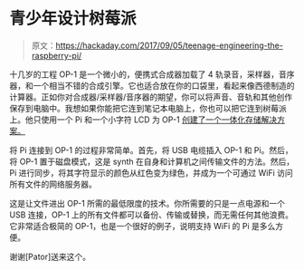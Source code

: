 # 青少年设计树莓派

> 原文：<https://hackaday.com/2017/09/05/teenage-engineering-the-raspberry-pi/>

十几岁的工程 OP-1 是一个微小的，便携式合成器加载了 4 轨录音，采样器，音序器，和一个相当不错的合成引擎。它也适合放在你的口袋里，看起来像西德制造的计算器。正如你对合成器/采样器/音序器的期望，你可以将声音、音轨和其他创作保存到电脑中。我想如果你能把它连到笔记本电脑上，你也可以把它连到树莓派上。他只使用一个 Pi 和一个小字符 LCD 为 OP-1 [创建了一个一体化存储解决方案。](https://www.operator-1.com/index.php?p=/discussion/3645/created-an-on-the-go-way-to-sync-my-op-1-with-a-raspberry-pi-using-a-lcd-screen-for-input-output)

将 Pi 连接到 OP-1 的过程非常简单。首先，将 USB 电缆插入 OP-1 和 Pi。然后，将 OP-1 置于磁盘模式，这是 synth 在自身和计算机之间传输文件的方法。然后，Pi 进行同步，将其字符显示的颜色从红色变为绿色，并成为一个可通过 WiFi 访问所有文件的网络服务器。

这是让文件进出 OP-1 所需的最低限度的技术。你所需要的只是一点电源和一个 USB 连接，OP-1 上的所有文件都可以备份、传输或替换，而无需任何其他浪费。它非常适合极简的 OP-1，也是一个很好的例子，说明支持 WiFi 的 Pi 是多么方便。

谢谢[Pator]送来这个。